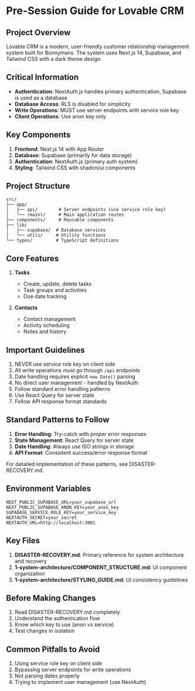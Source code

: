 # Pre-Session Guide for Lovable CRM

## Project Overview
Lovable CRM is a modern, user-friendly customer relationship management system built for Bonnymans. The system uses Next.js 14, Supabase, and Tailwind CSS with a dark theme design.

## Critical Information
- **Authentication**: NextAuth.js handles primary authentication, Supabase is used as a database
- **Database Access**: RLS is disabled for simplicity
- **Write Operations**: MUST use server endpoints with service role key
- **Client Operations**: Use anon key only

## Key Components
1. **Frontend**: Next.js 14 with App Router
2. **Database**: Supabase (primarily for data storage)
3. **Authentication**: NextAuth.js (primary auth system)
4. **Styling**: Tailwind CSS with shadcn/ui components

## Project Structure
```
src/
├── app/
│   ├── api/        # Server endpoints (use service role key)
│   └── (main)/     # Main application routes
├── components/     # Reusable components
├── lib/
│   ├── supabase/  # Database services
│   └── utils/     # Utility functions
└── types/         # TypeScript definitions
```

## Core Features
1. **Tasks**
   - Create, update, delete tasks
   - Task groups and activities
   - Due date tracking

2. **Contacts**
   - Contact management
   - Activity scheduling
   - Notes and history

## Important Guidelines
1. NEVER use service role key on client side
2. All write operations must go through `/api` endpoints
3. Date handling requires explicit `new Date()` parsing
4. No direct user management - handled by NextAuth
5. Follow standard error handling patterns
6. Use React Query for server state
7. Follow API response format standards

## Standard Patterns to Follow
1. **Error Handling**: Try-catch with proper error responses
2. **State Management**: React Query for server state
3. **Date Handling**: Always use ISO strings in storage
4. **API Format**: Consistent success/error response format

For detailed implementation of these patterns, see DISASTER-RECOVERY.md.

## Environment Variables
```env
NEXT_PUBLIC_SUPABASE_URL=your_supabase_url
NEXT_PUBLIC_SUPABASE_ANON_KEY=your_anon_key
SUPABASE_SERVICE_ROLE_KEY=your_service_key
NEXTAUTH_SECRET=your_secret
NEXTAUTH_URL=http://localhost:3001
```

## Key Files
1. **DISASTER-RECOVERY.md**: Primary reference for system architecture and recovery
2. **1-system-architecture/COMPONENT_STRUCTURE.md**: UI component organization
3. **1-system-architecture/STYLING_GUIDE.md**: UI consistency guidelines

## Before Making Changes
1. Read DISASTER-RECOVERY.md completely
2. Understand the authentication flow
3. Know which key to use (anon vs service)
4. Test changes in isolation

## Common Pitfalls to Avoid
1. Using service role key on client side
2. Bypassing server endpoints for write operations
3. Not parsing dates properly
4. Trying to implement user management (use NextAuth)
